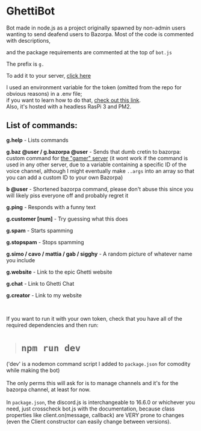 # GhettiBot
 Bot made in node.js as a project originally spawned by non-admin users wanting to send deafend users to Bazorpa. Most of the code is commented with descriptions,
 
 and the package requirements are commented at the top of `bot.js`
 
 The prefix is `g.`
 
 To add it to your server, [click here](https://discord.com/api/oauth2/authorize?client_id=941733393228505158&permissions=16777232&scope=bot)
 
 I used an environment variable for the token (omitted from the repo for obvious reasons) in a .env file; <br> if you want to learn how to do that, [check out this link](https://nodejs.dev/learn/how-to-read-environment-variables-from-nodejs). 
 <br>
 Also, it's hosted with a headless RasPi 3 and PM2.
 <br>
 
 ## List of commands:
 
**g.help** - Lists commands
 
**g.baz @user / g.bazorpa @user** - Sends that dumb cretin to bazorpa: custom command for [the "gamer" server](https://discord.gg/nJQvwGb32g) (it wont work if the command is used in any other server, due to a variable containing a specific ID of the voice channel, although I might eventually make `..args` into an array so that you can add a custom ID to your own Bazorpa)

**b @user** - Shortened bazorpa command, please don't abuse this since you will likely piss everyone off and probably regret it

**g.ping** - Responds with a funny text

**g.customer [num]** - Try guessing what this does

**g.spam** - Starts spamming

**g.stopspam** - Stops spamming

**g.simo / cavo / mattia / gab / sigghy** - A random picture of whatever name you include
 
**g.website** - Link to the epic Ghetti website
 
**g.chat** - Link to Ghetti Chat
 
**g.creator** - Link to my website
 
<br>


If you want to run it with your own token, check that you have all of the required dependencies and then run:
> # `npm run dev` <br>
('dev' is a nodemon command script I added to `package.json` for comodity while making the bot)
<br> 
<br> 
The only perms this will ask for is to manage channels and it's for the bazorpa channel, at least for now.
<br>
<br>
In `package.json`, the discord.js is interchangeable to 16.6.0 or whichever you need, just crosscheck bot.js with the documentation, because class properties like client.on(message, callback) are VERY prone to changes (even the Client constructor can easily change between versions).
